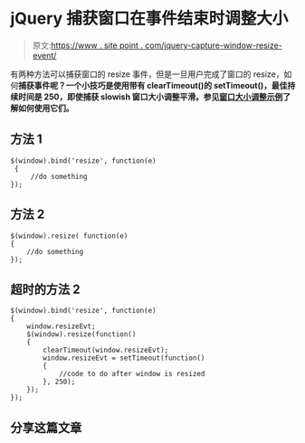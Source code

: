 # jQuery 捕获窗口在事件结束时调整大小

> 原文:[https://www . site point . com/jquery-capture-window-resize-event/](https://www.sitepoint.com/jquery-capture-window-resize-event/)

有两种方法可以捕获窗口的 resize 事件，但是一旦用户完成了窗口的 resize，如何**捕获事件呢？一个小技巧是使用带有 clearTimeout()的 setTimeout()，最佳持续时间是 250，即使捕获 slowish 窗口大小调整平滑。参见[窗口大小调整示例](http://www.jquery4u.com/?p=12462)了解如何使用它们。** 

## 方法 1

```
$(window).bind('resize', function(e)
 {
     //do something
});
```

## 方法 2

```
$(window).resize( function(e)
{
    //do something
});
```

## 超时的方法 2

```
$(window).bind('resize', function(e)
{
    window.resizeEvt;
    $(window).resize(function()
    {
        clearTimeout(window.resizeEvt);
        window.resizeEvt = setTimeout(function()
        {
            //code to do after window is resized
        }, 250);
    });
});
```

## 分享这篇文章